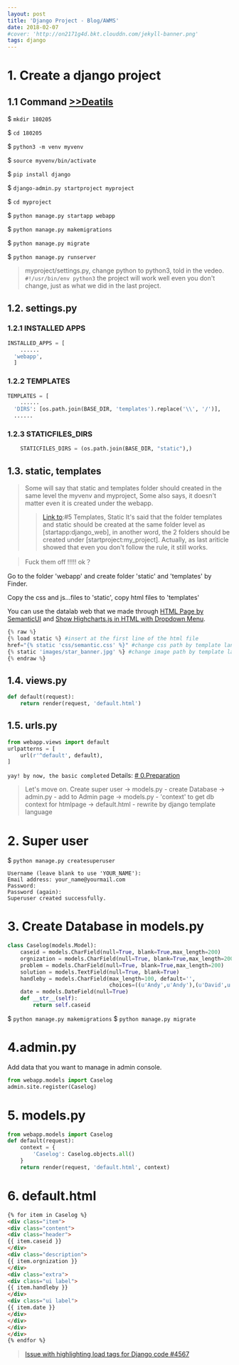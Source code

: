 ```yaml
---
layout: post
title: 'Django Project - Blog/AWMS'
date: 2018-02-07
#cover: 'http://on2171g4d.bkt.clouddn.com/jekyll-banner.png'
tags: django
---
```


# 1. Create a django project
## 1.1 Command [>>Deatils](http://davidkor.logdown.com/posts/5303036)

$ ```mkdir 180205```

$ ```cd 180205```

$ ```python3 -m venv myvenv```

$ ```source myvenv/bin/activate```

$ ```pip install django```

$ ```django-admin.py startproject myproject```

$ ```cd myproject```

$ ```python manage.py startapp webapp```

$ ```python manage.py makemigrations```

$ ```python manage.py migrate```

$ ```python manage.py runserver```

> myproject/settings.py, change python to python3, told in the vedeo.
> ```#!/usr/bin/env python3```
> the project will work well even you don't change, just as what we did in the last project.

## 1.2. settings.py

### 1.2.1 INSTALLED APPS

```python
INSTALLED_APPS = [
	......
  'webapp',
  ]
```
### 1.2.2 TEMPLATES

```python
TEMPLATES = [
	......
  'DIRS': [os.path.join(BASE_DIR, 'templates').replace('\\', '/')],
  ......
```

### 1.2.3 STATICFILES_DIRS

```python
	STATICFILES_DIRS = (os.path.join(BASE_DIR, "static"),)
```

## 1.3. static, templates

> Some will say that static and templates folder should created in the same level the myvenv and myproject,
> Some also says, it doesn't matter even it is created under the webapp.
>>[Link to](http://davidkor.logdown.com/posts/5303036):#5 Templates, Static
>> It's said that the folder templates and static should be created at the same folder level as [startapp:django_web], in another word, the 2 folders should be created under [startproject:my_project]. Actually, as last ariticle showed that even you don't follow the rule, it still works.

> Fuck them off !!!!! ok？

Go to the folder 'webapp' and create folder 'static' and 'templates' by Finder.

Copy the css and js...files to 'static', copy html files to 'templates'

You can use the datalab web that we made through [HTML Page by SemanticUI](http://davidkor.logdown.com/posts/5395351-html-page-by-semanticui) and  [Show Highcharts.js in HTML with Dropdown Menu](http://davidkor.logdown.com/posts/5404393).

```python
{% raw %}
{% load static %} #insert at the first line of the html file
href="{% static 'css/semantic.css' %}" #change css path by template language
{% static 'images/star_banner.jpg' %} #change image path by template language
{% endraw %}
```

## 1.4. views.py

```python
def default(request):
	return render(request, 'default.html')
```

## 1.5. urls.py

```python
from webapp.views import default
urlpatterns = [
	url(r'^default', default),
]
```

```yay! by now, the basic completed``` Details: [# 0.Preparation](http://davidkor.logdown.com/posts/5408258-django-template-inheritance)

> Let's move on.
Create super user
->
models.py - create Database
->
admin.py - add to Admin page
->
models.py -  'context' to get db context for htmlpage
->
default.html - rewrite by django template language

# 2. Super user

$ ```python manage.py createsuperuser```

```
Username (leave blank to use 'YOUR_NAME'):
Email address: your_name@yourmail.com
Password:
Password (again):
Superuser created successfully.
```

# 3. Create Database in models.py

```python
class Caselog(models.Model):
    caseid = models.CharField(null=True, blank=True,max_length=200)
    orgnization = models.CharField(null=True, blank=True,max_length=200)
    problem = models.CharField(null=True, blank=True,max_length=200)
    solution = models.TextField(null=True, blank=True)
    handleby = models.CharField(max_length=100, default='',
                                choices=((u'Andy',u'Andy'),(u'David',u'David')))
    date = models.DateField(null=True)
    def __str__(self):
        return self.caseid
```

$ ```python manage.py makemigrations```
$ ```python manage.py migrate```

# 4.admin.py
Add data that you want to manage in admin console.
```python
from webapp.models import Caselog
admin.site.register(Caselog)
```

# 5. models.py

```python
from webapp.models import Caselog
def default(request):
    context = {
        'Caselog': Caselog.objects.all()
    }
    return render(request, 'default.html', context)
```
# 6. default.html

```html
{% for item in Caselog %}
<div class="item">
<div class="content">
<div class="header">
{{ item.caseid }}
</div>
<div class="description">
{{ item.orgnization }}
</div>
<div class="extra">
<div class="ui label">
{{ item.handleby }}
</div>
<div class="ui label">
{{ item.date }}
</div>
</div>
</div>
</div>
{% endfor %}
```

>  [Issue with highlighting load tags for Django code #4567](https://github.com/jekyll/jekyll/issues/4567) 
